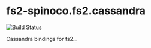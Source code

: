 # fs2-spinoco.fs2.cassandra

[![Build Status](https://travis-ci.org/Spinoco/fs2-cassandra.svg?branch=master)](https://travis-ci.org/Spinoco/fs2-cassandra)

Cassandra bindings for fs2._
